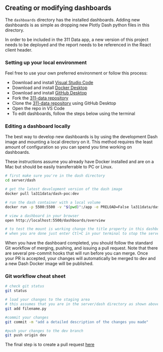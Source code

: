 ## Creating or modifying dashboards

The ```dashboards``` directory has the installed dashboards. Adding new dashboards is as simple as dropping new Plotly Dash python files in this directory.

In order to be included in the 311 Data app, a new version of this project needs to be deployed and the report needs to be referenced in the React client header.

### Setting up your local environment

Feel free to use your own preferred environment or follow this process:
- Download and install [Visual Studio Code](https://code.visualstudio.com/download)
- Download and install [Docker Desktop](https://docs.docker.com/desktop/)
- Download and install [GitHub Desktop](https://desktop.github.com/)
- Fork the [311-data repository](https://github.com/hackforla/311-data.git)
- Clone the [311-data repository](https://github.com/hackforla/311-data.git) using GitHub Desktop
- Open the repo in VS Code
- To edit dashboards, follow the steps below using the terminal

### Editing a dashboard locally

The best way to develop new dashboards is by using the development Dash image and mounting a local directory on it. This method requires the least amount of configuration so you can spend you time working on dashboards.

These instructions assume you already have Docker installed and are on a Mac but should be easily transferrable to PC or Linux. 

```zsh
# first make sure you're in the dash directory
cd server/dash

# get the latest development version of the dash image
docker pull la311data/dash-poc:dev

# run the dash container with a local volume
docker run -p 5500:5500 -v "$(pwd)":/app -e PRELOAD=False la311data/dash-poc 

# view a dashboard in your browser
open http://localhost:5500/dashboards/overview

# to test the mount is working change the title property in this dashboard and reload (JUST REMEMBER TO REVERT YOUR CHANGE!)
# when you are done just enter Ctl+C in your terminal to stop the server
```

When you have the dashboard completed, you should follow the standard Git workflow of merging, pushing, and issuing a pull request. Note that there are several pre-commit hooks that will run before you can merge. Once your PR is accepted, your changes will automatically be merged to dev and a new Dash Docker image will be published.

### Git workflow cheat sheet

```zsh
# check git status
git status

# load your changes to the staging area
# this assumes that you are in the server/dash directory as shown above
git add filename.py   

#commit your changes
git commit -m "add a detailed description of the changes you made"

#push your changes to the dev branch
git push origin dev
```
The final step is to create a pull request [here](https://github.com/hackforla/311-data/pulls)